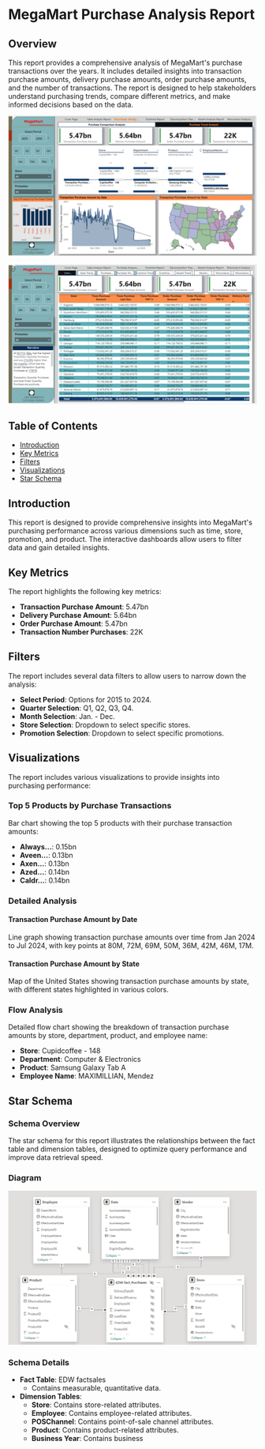# MegaMart Purchase Analysis Report

## Overview
This report provides a comprehensive analysis of MegaMart's purchase transactions over the years. It includes detailed insights into transaction purchase amounts, delivery purchase amounts, order purchase amounts, and the number of transactions. The report is designed to help stakeholders understand purchasing trends, compare different metrics, and make informed decisions based on the data.

![Star Schema](https://github.com/rnkouser/PowerBI-Projects/blob/main/PurchaseAnalysis/PurchaseAnalysisReport.png)


![Star Schema](https://github.com/rnkouser/PowerBI-Projects/blob/main/PurchaseAnalysis/PurchaseAnalysis-Drillthrough.png)


## Table of Contents
- [Introduction](#introduction)
- [Key Metrics](#key-metrics)
- [Filters](#filters)
- [Visualizations](#visualizations)
- [Star Schema](#star-schema)


## Introduction
This report is designed to provide comprehensive insights into MegaMart's purchasing performance across various dimensions such as time, store, promotion, and product. The interactive dashboards allow users to filter data and gain detailed insights.

## Key Metrics
The report highlights the following key metrics:
- **Transaction Purchase Amount**: 5.47bn
- **Delivery Purchase Amount**: 5.64bn
- **Order Purchase Amount**: 5.47bn
- **Transaction Number Purchases**: 22K

## Filters
The report includes several data filters to allow users to narrow down the analysis:
- **Select Period**: Options for 2015 to 2024.
- **Quarter Selection**: Q1, Q2, Q3, Q4.
- **Month Selection**: Jan. - Dec.
- **Store Selection**: Dropdown to select specific stores.
- **Promotion Selection**: Dropdown to select specific promotions.

## Visualizations
The report includes various visualizations to provide insights into purchasing performance:

### Top 5 Products by Purchase Transactions
Bar chart showing the top 5 products with their purchase transaction amounts:
- **Always...**: 0.15bn
- **Aveen...**: 0.13bn
- **Axen...**: 0.13bn
- **Azed...**: 0.14bn
- **Caldr...**: 0.14bn

### Detailed Analysis
#### Transaction Purchase Amount by Date
Line graph showing transaction purchase amounts over time from Jan 2024 to Jul 2024, with key points at 80M, 72M, 69M, 50M, 36M, 42M, 46M, 17M.

#### Transaction Purchase Amount by State
Map of the United States showing transaction purchase amounts by state, with different states highlighted in various colors.

### Flow Analysis
Detailed flow chart showing the breakdown of transaction purchase amounts by store, department, product, and employee name:
- **Store**: Cupidcoffee - 148
- **Department**: Computer & Electronics
- **Product**: Samsung Galaxy Tab A
- **Employee Name**: MAXIMILLIAN, Mendez

## Star Schema
### Schema Overview
The star schema for this report illustrates the relationships between the fact table and dimension tables, designed to optimize query performance and improve data retrieval speed.

### Diagram
![Star Schema](https://github.com/rnkouser/PowerBI-Projects/blob/main/PurchaseAnalysis/PurchaseAnalysis-StarSchema.png)

### Schema Details
- **Fact Table**: EDW factsales
  - Contains measurable, quantitative data.
- **Dimension Tables**:
  - **Store**: Contains store-related attributes.
  - **Employee**: Contains employee-related attributes.
  - **POSChannel**: Contains point-of-sale channel attributes.
  - **Product**: Contains product-related attributes.
  - **Business Year**: Contains business
